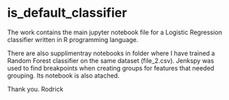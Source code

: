 # is_default_classifier
The work contains the main jupyter notebook file for a Logistic Regression classifier written in R programming language. 

There are also supplimentray notebooks in <more notebooks> folder where I have trained a Random Forest classifier on the same dataset (file_2.csv). 
Jenkspy was used to find breakpoints when creating groups for features that needed grouping. Its notebook is also atached.

Thank you.
Rodrick
